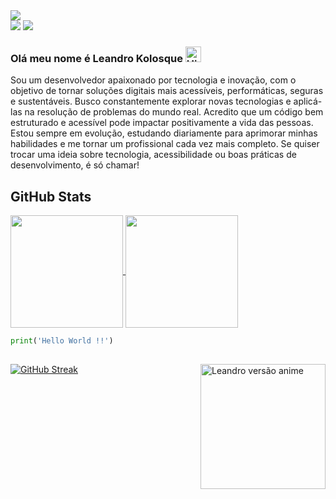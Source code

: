 <img src=https://github.com/user-attachments/assets/3a39aaea-a45c-4ea4-8b9c-1b2d305f70f4 />
<div>
  <a href = "mailto:leandro.wingerth@gmail.com"><img src="https://img.shields.io/badge/Gmail-D14836?style=for-the-badge&logo=gmail&logoColor=white" target="_blank"></a>
  <a href="https://www.linkedin.com/in/leandro-kolosque-4484592b8/" target="_blank"><img src="https://img.shields.io/badge/-LinkedIn-%230077B5?style=for-the-badge&logo=linkedin&logoColor=white" target="_blank"></a>  
</div>

### Olá meu nome é Leandro Kolosque <img alt="Hi" height="25" src="https://media.tenor.com/SNL9_xhZl9oAAAAi/waving-hand-joypixels.gif" alt="Hi">
Sou um desenvolvedor apaixonado por tecnologia e inovação, com o objetivo de tornar soluções digitais mais acessíveis, performáticas, seguras e sustentáveis. Busco constantemente explorar novas tecnologias e aplicá-las na resolução de problemas do mundo real. Acredito que um código bem estruturado e acessível pode impactar positivamente a vida das pessoas.
Estou sempre em evolução, estudando diariamente para aprimorar minhas habilidades e me tornar um profissional cada vez mais completo. Se quiser trocar uma ideia sobre tecnologia, acessibilidade ou boas práticas de desenvolvimento, é só chamar!

<h2>GitHub Stats</h2>
<a href="https://github.com/anuraghazra/github-readme-stats">
  <img height=180 align="center" src="https://github-readme-stats.vercel.app/api?username=Leandro-Kolosque&theme=shadow_red&rank_icon=github" />
</a>
<a href="https://github.com/anuraghazra/convoychat">
<!--   <img height=180 align="center" src="https://github-readme-stats.vercel.app/api/top-langs?username=Leandro-Kolosque&layout=compact&langs_count=8&card_width=300&theme=shadow_red" /> -->
  <img height=180 align="center" src="https://github-readme-stats-beta-ten-81.vercel.app/api/top-langs?username=Leandro-Kolosque&layout=compact&langs_count=8&card_width=300&theme=shadow_red" />
</a>

~~~python
print('Hello World !!')
~~~

<h2></h2>
<img align="right" alt="Leandro versão anime" height=200 width=200 src="https://github.com/user-attachments/assets/a5596125-ed14-4a60-9fe4-6c49d2295fe5" />

<a href="https://git.io/streak-stats"><img src="https://github-readme-streak-stats-beta-amber.vercel.app?user=Leandro-Kolosque&dates=444444FA&border=990000FA&background=99000000&ring=990000FA&currStreakNum=990000FA&sideNums=990000FA&currStreakLabel=444444FA&stroke=990000FA&sideLabels=444444FA&excludeDaysLabel=990000FA" alt="GitHub Streak" /></a>
